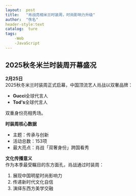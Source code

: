 ```yaml
---
layout:  post
title:   "肖战亮相米兰时装周，时尚影响力升级"
author:  "佚名"
header-style:text
catalog:  ture
tags:
    -Web
    -JavaScript
--- 
```

## 2025秋冬米兰时装周开幕盛况

**2月25日**  
2025秋冬米兰时装周正式启幕，中国顶流艺人肖战以双奢品牌：
- **Gucci**全球代言人
- **Tod's**全球代言人
 
双重身份亮相秀场。

**时装周核心数据**  
- 主题：传承与创新
- 活动总数：153项
- 最大亮点：肖战「双奢身份」跨国看秀

**文化传播意义**  
作为本季最受瞩目的东方面孔，肖战通过时装周：
1. 展现中国明星时尚影响力
2. 传递新时代文化自信
3. 演绎东西方美学交融
